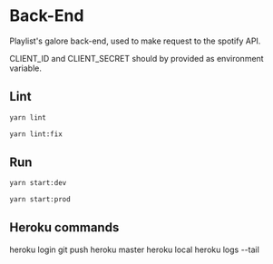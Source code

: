 # Back-End

Playlist's galore back-end, used to make request to the spotify API.

CLIENT_ID and CLIENT_SECRET should by provided as environment variable.

## Lint

```sh
yarn lint
```

```sh
yarn lint:fix
```

## Run

```sh
yarn start:dev
```

```sh
yarn start:prod
```

## Heroku commands

heroku login
git push heroku master
heroku local
heroku logs --tail
